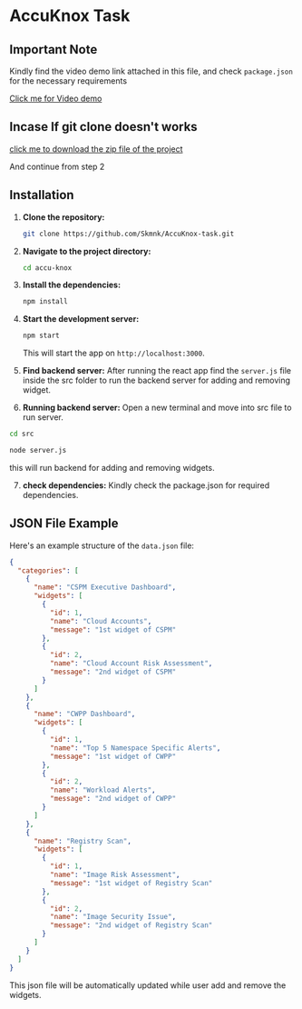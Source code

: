 # AccuKnox Task

## Important Note

Kindly find the video demo link attached in this file, and check `package.json` for the necessary requirements

[Click me for Video demo](https://drive.google.com/file/d/1FRNoRb5zBIP62kp2-5kNVOI-ZjLrhX--/view?usp=sharing)

## Incase If git clone doesn't works

[click me to download the zip file of the project](https://drive.google.com/file/d/1rli-Ooi2E-zHVX5rKIWN_n3tIe62r953/view?usp=sharing)

And continue from step 2

## Installation

1. **Clone the repository:**
   ```bash
   git clone https://github.com/Skmnk/AccuKnox-task.git
   ```
2. **Navigate to the project directory:**

   ```bash
   cd accu-knox
   ```

3. **Install the dependencies:**

   ```bash
   npm install
   ```

4. **Start the development server:**

   ```bash
   npm start
   ```

   This will start the app on `http://localhost:3000`.

5. **Find backend server:**
   After running the react app find the `server.js` file inside the src folder to run the backend server for adding and removing widget.

6. **Running backend server:**
   Open a new terminal and move into src file to run server.

```bash
cd src

node server.js
```

this will run backend for adding and removing widgets.

7. **check dependencies:**
   Kindly check the package.json for required dependencies.

## JSON File Example

Here's an example structure of the `data.json` file:

```json
{
  "categories": [
    {
      "name": "CSPM Executive Dashboard",
      "widgets": [
        {
          "id": 1,
          "name": "Cloud Accounts",
          "message": "1st widget of CSPM"
        },
        {
          "id": 2,
          "name": "Cloud Account Risk Assessment",
          "message": "2nd widget of CSPM"
        }
      ]
    },
    {
      "name": "CWPP Dashboard",
      "widgets": [
        {
          "id": 1,
          "name": "Top 5 Namespace Specific Alerts",
          "message": "1st widget of CWPP"
        },
        {
          "id": 2,
          "name": "Workload Alerts",
          "message": "2nd widget of CWPP"
        }
      ]
    },
    {
      "name": "Registry Scan",
      "widgets": [
        {
          "id": 1,
          "name": "Image Risk Assessment",
          "message": "1st widget of Registry Scan"
        },
        {
          "id": 2,
          "name": "Image Security Issue",
          "message": "2nd widget of Registry Scan"
        }
      ]
    }
  ]
}
```

This json file will be automatically updated while user add and remove the widgets.
